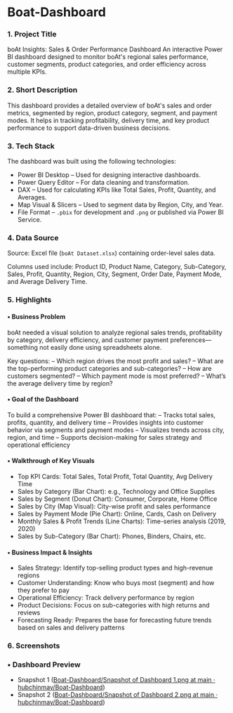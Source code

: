 # Boat-Dashboard
### 1. Project Title
boAt Insights: Sales & Order Performance Dashboard
An interactive Power BI dashboard designed to monitor boAt's regional sales performance, customer segments, product categories, and order efficiency across multiple KPIs.


### 2. Short Description

This dashboard provides a detailed overview of boAt's sales and order metrics, segmented by region, product category, segment, and payment modes. It helps in tracking profitability, delivery time, and key product performance to support data-driven business decisions.


### 3. Tech Stack

The dashboard was built using the following technologies:

* Power BI Desktop – Used for designing interactive dashboards.
* Power Query Editor – For data cleaning and transformation.
* DAX – Used for calculating KPIs like Total Sales, Profit, Quantity, and Averages.
* Map Visual & Slicers – Used to segment data by Region, City, and Year.
* File Format – `.pbix` for development and `.png` or published via Power BI Service.


### 4. Data Source

Source: Excel file (`boAt Dataset.xlsx`) containing order-level sales data.

Columns used include:
Product ID, Product Name, Category, Sub-Category, Sales, Profit, Quantity, Region, City, Segment, Order Date, Payment Mode, and Average Delivery Time.


### 5. Highlights

#### • Business Problem

boAt needed a visual solution to analyze regional sales trends, profitability by category, delivery efficiency, and customer payment preferences—something not easily done using spreadsheets alone.

Key questions:
– Which region drives the most profit and sales?
– What are the top-performing product categories and sub-categories?
– How are customers segmented?
– Which payment mode is most preferred?
– What’s the average delivery time by region?


#### • Goal of the Dashboard

To build a comprehensive Power BI dashboard that:
– Tracks total sales, profits, quantity, and delivery time
– Provides insights into customer behavior via segments and payment modes
– Visualizes trends across city, region, and time
– Supports decision-making for sales strategy and operational efficiency


#### • Walkthrough of Key Visuals

* Top KPI Cards: Total Sales, Total Profit, Total Quantity, Avg Delivery Time
* Sales by Category (Bar Chart): e.g., Technology and Office Supplies
* Sales by Segment (Donut Chart): Consumer, Corporate, Home Office
* Sales by City (Map Visual): City-wise profit and sales performance
* Sales by Payment Mode (Pie Chart): Online, Cards, Cash on Delivery
* Monthly Sales & Profit Trends (Line Charts): Time-series analysis (2019, 2020)
* Sales by Sub-Category (Bar Chart): Phones, Binders, Chairs, etc.


#### • Business Impact & Insights

* Sales Strategy: Identify top-selling product types and high-revenue regions
* Customer Understanding: Know who buys most (segment) and how they prefer to pay
* Operational Efficiency: Track delivery performance by region
* Product Decisions: Focus on sub-categories with high returns and reviews
* Forecasting Ready: Prepares the base for forecasting future trends based on sales and delivery patterns

### 6. Screenshots
### • Dashboard Preview
* Snapshot 1 ([Boat-Dashboard/Snapshot of Dashboard 1.png at main · hubchinmay/Boat-Dashboard](https://github.com/hubchinmay/Boat-Dashboard/blob/main/Snapshot%20of%20Dashboard%201.png))
* Snapshot 2 ([Boat-Dashboard/Snapshot of Dashboard 2.png at main · hubchinmay/Boat-Dashboard](https://github.com/hubchinmay/Boat-Dashboard/blob/main/Snapshot%20of%20Dashboard%202.png))

